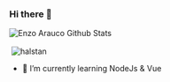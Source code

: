 ### Hi there 👋

![Enzo Arauco Github Stats](https://github-readme-stats.vercel.app/api?username=Halstan&show_icons=true_color=fff&icon_color=79ff97&text_color=9f9f9f&bg_color=151515)

<p>&nbsp;<img align="center" src="https://github-readme-stats.vercel.app/api/top-langs/?username=Halstan&layout=compact&bg_color=30,000,009d00&text_color=fff" alt="halstan" /></p>

- 🌱 I’m currently learning NodeJs & Vue
<!--
**Halstan/Halstan** is a ✨ _special_ ✨ repository because its `README.md` (this file) appears on your GitHub profile.

Here are some ideas to get you started:

- 🔭 I’m currently working on ...
- 👯 I’m looking to collaborate on ...
- 🤔 I’m looking for help with ...
- 💬 Ask me about ...
- 📫 How to reach me: ...
- 😄 Pronouns: ...
- ⚡ Fun fact: ...
-->


